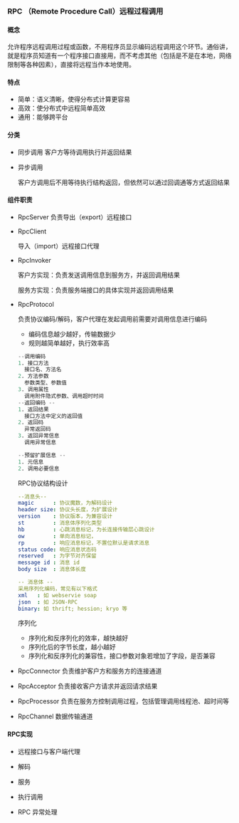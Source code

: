 ### RPC （Remote Procedure Call）远程过程调用

#### 概念

允许程序远程调用过程或函数，不用程序员显示编码远程调用这个环节。通俗讲，就是程序员知道有一个程序接口直接用，而不考虑其他（包括是不是在本地，网络限制等各种因素），直接将远程当作本地使用。

#### 特点

- 简单：语义清晰，使得分布式计算更容易
- 高效：使分布式中远程简单高效
- 通用：能够跨平台

#### 分类

- 同步调用
  客户方等待调用执行并返回结果

- 异步调用

  客户方调用后不用等待执行结构返回，但依然可以通过回调通等方式返回结果

#### 组件职责

- RpcServer
  负责导出（export）远程接口

- RpcClient

  导入（import）远程接口代理

- RpcInvoker

  客户方实现：负责发送调用信息到服务方，并返回调用结果

  服务方实现：负责服务端接口的具体实现并返回调用结果

- RpcProtocol

  负责协议编码/解码，客户代理在发起调用前需要对调用信息进行编码

  - 编码信息越少越好，传输数据少
  - 规则越简单越好，执行效率高

  ```matlab
  --调用编码
  1. 接口方法
  	接口名、方法名
  2. 方法参数
  	参数类型、参数值
  3. 调用属性
  	调用附件隐式参数、调用超时时间
  --返回编码 --
  1. 返回结果
  	接口方法中定义的返回值
  2. 返回码
  	异常返回码
  3. 返回异常信息
  	调用异常信息
  
  --预留扩展信息 --
  1. 元信息
  2. 调用必要信息
  ```

  RPC协议结构设计

  ```yaml
  --消息头--
  magic      : 协议魔数，为解码设计
  header size: 协议头长度，为扩展设计
  version    : 协议版本，为兼容设计
  st         : 消息体序列化类型
  hb         : 心跳消息标记，为长连接传输层心跳设计
  ow         : 单向消息标记，
  rp         : 响应消息标记，不置位默认是请求消息
  status code: 响应消息状态码
  reserved   : 为字节对齐保留
  message id : 消息 id
  body size  : 消息体长度
  
  -- 消息体 --
  采用序列化编码，常见有以下格式
  xml   : 如 webservie soap
  json  : 如 JSON-RPC
  binary: 如 thrift; hession; kryo 等
  
  ```

  序列化

  - 序列化和反序列化的效率，越快越好
  - 序列化后的字节长度，越小越好
  - 序列化和反序列化的兼容性，接口参数对象若增加了字段，是否兼容

- RpcConnector
  负责维护客户方和服务方的连接通道

- RpcAcceptor
  负责接收客户方请求并返回请求结果

- RpcProcessor
  负责在服务方控制调用过程，包括管理调用线程池、超时间等

- RpcChannel
  数据传输通道

#### RPC实现

- 远程接口与客户端代理

- 解码

- 服务

- 执行调用

- RPC 异常处理



